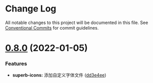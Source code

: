 # Change Log

All notable changes to this project will be documented in this file.
See [Conventional Commits](https://conventionalcommits.org) for commit guidelines.

# [0.8.0](https://github.com/yangruichao/superb/compare/v0.7.0...v0.8.0) (2022-01-05)

### Features

- **superb-icons:** 添加自定义字体文件 ([dd3e4ee](https://github.com/yangruichao/superb/commit/dd3e4eeca94b6b5ef1d1c2865eb716d728c7f562))
